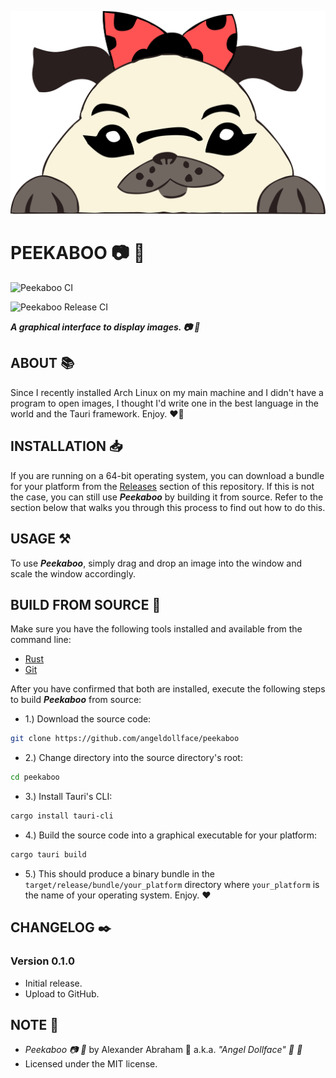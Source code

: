 <p align="center">
 <img src="assets/banner.png"/>
</p>

# PEEKABOO :camera: :crab:

![Peekaboo CI](https://github.com/angeldollface/peekaboo/actions/workflows/rust.yml/badge.svg)

![Peekaboo Release CI](https://github.com/angeldollface/peekaboo/actions/workflows/release.yml/badge.svg)

***A graphical interface to display images. :camera: :crab:***

## ABOUT :books:

Since I recently installed Arch Linux on my main machine and I didn't have a program to open images, I thought I'd write one in the best language in the world and the Tauri framework. Enjoy. :heart_on_fire:

## INSTALLATION :inbox_tray:

If you are running on a 64-bit operating system, you can download a bundle for your platform from the [Releases](https://github.com/angeldollface/peekaboo/releases) section of this repository. If this is not the case, you can still use ***Peekaboo*** by building it from source. Refer to the section below that walks you through this process to find out how to do this.

## USAGE :hammer_and_pick:

To use ***Peekaboo***, simply drag and drop an image into the window and scale the window accordingly.

## BUILD FROM SOURCE :hammer:

Make sure you have the following tools installed and available from the command line:

- [Rust](https://rust-lang.org)
- [Git](https://git-scm.org)

After you have confirmed that both are installed, execute the following steps to build ***Peekaboo*** from source:

- 1.) Download the source code:

```bash
git clone https://github.com/angeldollface/peekaboo
```

- 2.) Change directory into the source directory's root:

```bash
cd peekaboo
```

- 3.) Install Tauri's CLI:

```bash
cargo install tauri-cli
```

- 4.) Build the source code into a graphical executable for your platform:

```bash
cargo tauri build
```

- 5.) This should produce a binary bundle in the `target/release/bundle/your_platform` directory where `your_platform` is the name of your operating system. Enjoy. :heart:

## CHANGELOG :black_nib:

### Version 0.1.0

- Initial release.
- Upload to GitHub.

## NOTE :scroll:

- *Peekaboo :camera: :crab:* by Alexander Abraham :black_heart: a.k.a. *"Angel Dollface" :dolls: :ribbon:*
- Licensed under the MIT license.
